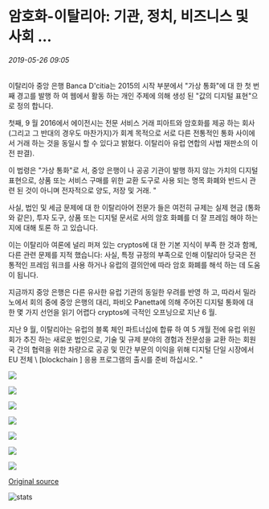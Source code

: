 # 암호화-이탈리아: 기관, 정치, 비즈니스 및 사회 ...

###### 2019-05-26 09:05

이탈리아 중앙 은행 Banca D'citia는 2015의 시작 부분에서 "가상 통화"에 대 한 첫 번째 경고를 발행 하 여 웹에서 활동 하는 개인 주제에 의해 생성 된 "값의 디지털 표현"으로 정의 합니다.

첫째, 9 월 2016에서 에이전시는 전문 서비스 거래 피아트와 암호화를 제공 하는 회사 (그리고 그 반대의 경우도 마찬가지)가 회계 목적으로 서로 다른 전통적인 통화 사이에서 거래 하는 것을 동일시 할 수 있다고 밝혔다. 이탈리아 유럽 연합의 사법 재판소의 이전 판결).

이 법령은 "가상 통화"로 서, 중앙 은행이 나 공공 기관이 발행 하지 않는 가치의 디지털 표현으로, 상품 또는 서비스 구매를 위한 교환 도구로 사용 되는 명목 화폐와 반드시 관련 된 것이 아니며 전자적으로 양도, 저장 및 거래. "

사실, 법인 및 세금 문제에 대 한 이탈리아어 전문가 들은 여전히 규제는 실제 현금 (통화와 같은), 투자 도구, 상품 또는 디지털 문서로 서의 암호 화폐를 더 잘 프레임 해야 하는지에 대해 토론 하 고 있습니다.

이는 이탈리아 여론에 널리 퍼져 있는 cryptos에 대 한 기본 지식이 부족 한 것과 함께, 다른 관련 문제를 지적 했습니다: 사실, 특정 규정의 부족으로 인해 이탈리아 당국은 전통적인 프레임 워크를 사용 하거나 유럽의 결의안에 따라 암호 화폐를 해석 하는 데 도움이 됩니다.

지금까지 중앙 은행은 다른 유사한 유럽 기관의 동일한 우려를 반영 하 고, 따라서 밀라노에서 회의 중에 중앙 은행의 대리, 파비오 Panetta에 의해 주어진 디지털 통화에 대 한 몇 가지 선언을 읽기 어렵다 cryptos에 극적인 오프닝으로 지난 6 월.

지난 9 월, 이탈리아는 유럽의 블록 체인 파트너십에 합류 하 여 5 개월 전에 유럽 위원회가 추진 하는 새로운 법인으로, 기술 및 규제 분야의 경험과 전문성을 교환 하는 회원국 간의 협력을 위한 차량으로 공공 및 민간 부문의 이익을 위해 디지털 단일 시장에서 EU 전체 \ [blockchain \] 응용 프로그램의 출시를 준비 하십시오. "

![](https://s3.cointelegraph.com/storage/uploads/view/9c888475fcbb1f53cac32a1bc472b57c.png)

![](https://s3.cointelegraph.com/storage/uploads/view/019a853b4eaa991fd03136f544dbb932.png)

![](https://s3.cointelegraph.com/storage/uploads/view/7f2e947f9a91db6535b39f790c8bb3b1.png)

![](https://s3.cointelegraph.com/storage/uploads/view/7e9497bfc21f44abeae3f236c6c1158d.png)

![](https://s3.cointelegraph.com/storage/uploads/view/b1dd074c57e753bf0e1e90f3bdd8aad9.png)

![](https://s3.cointelegraph.com/storage/uploads/view/85077ae5272ba10c8beb5877740b679a.png)

![](https://s3.cointelegraph.com/storage/uploads/view/a04c85c2b340960788223d83d4d218f5.png)

[Original source](https://cointelegraph.com/news/crypto-italy-institutions-politics-business-and-society)

![stats](https://c.statcounter.com/11760860/0/a89fa40b/1/ "stats")